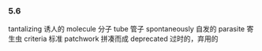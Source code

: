 ### 5.6
tantalizing 诱人的
molecule 分子
tube 管子
spontaneously 自发的
parasite 寄生虫
criteria 标准
patchwork 拼凑而成
deprecated 过时的，弃用的